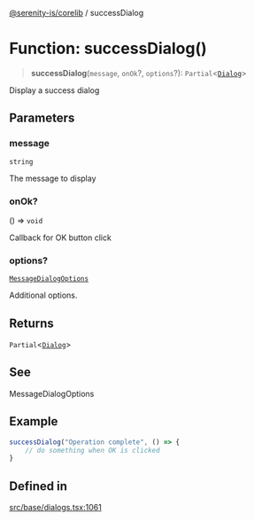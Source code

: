 [@serenity-is/corelib](../README.md) / successDialog

# Function: successDialog()

> **successDialog**(`message`, `onOk`?, `options`?): `Partial`\<[`Dialog`](../classes/Dialog.md)\>

Display a success dialog

## Parameters

### message

`string`

The message to display

### onOk?

() => `void`

Callback for OK button click

### options?

[`MessageDialogOptions`](../interfaces/MessageDialogOptions.md)

Additional options.

## Returns

`Partial`\<[`Dialog`](../classes/Dialog.md)\>

## See

MessageDialogOptions

## Example

```ts
successDialog("Operation complete", () => { 
    // do something when OK is clicked
}
```

## Defined in

[src/base/dialogs.tsx:1061](https://github.com/serenity-is/serenity/blob/master/packages/corelib/src/base/dialogs.tsx#L1061)
